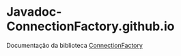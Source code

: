 # Javadoc-ConnectionFactory.github.io
Documentação da biblioteca [ConnectionFactory](https://github.com/Samuel-Ricardo/ConnectionFactory)


